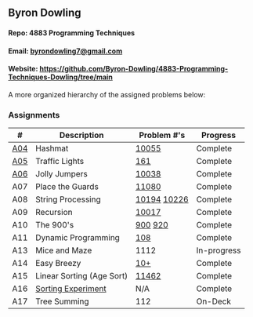 ## Byron Dowling
#### Repo: 4883 Programming Techniques
#### Email: byrondowling7@gmail.com
#### Website: https://github.com/Byron-Dowling/4883-Programming-Techniques-Dowling/tree/main

A more organized hierarchy of the assigned problems below:

### Assignments

|   #    | Description                | Problem #'s    | Progress     |
| :----: | -------------------------- | -------------- | ------------ |
| [A04](https://github.com/Byron-Dowling/4883-Programming-Techniques-Dowling/tree/main/Assignments/A04)    | Hashmat                    |  [10055](https://github.com/Byron-Dowling/4883-Programming-Techniques-Dowling/tree/main/Assignments/10055%20Hashmat%20the%20Brave)         |  Complete    |
| [A05](https://github.com/Byron-Dowling/4883-Programming-Techniques-Dowling/tree/main/Assignments/A05)    | Traffic Lights             |  [161](https://github.com/Byron-Dowling/4883-Programming-Techniques-Dowling/tree/main/Assignments/161%20Traffic%20Lights)           |  Complete    |
| [A06](https://github.com/Byron-Dowling/4883-Programming-Techniques-Dowling/tree/main/Assignments/A06)    | Jolly Jumpers              |  [10038](https://github.com/Byron-Dowling/4883-Programming-Techniques-Dowling/tree/main/Assignments/10038%20Jolly%20Jumpers)         |  Complete    |
| A07    | Place the Guards           |  [11080](https://github.com/Byron-Dowling/4883-Programming-Techniques-Dowling/tree/main/Assignments/11080%20Placing%20the%20Guards)         |  Complete    |
| A08    | String Processing          |  [10194](https://github.com/Byron-Dowling/4883-Programming-Techniques-Dowling/tree/main/Assignments/10194%20Football) [10226](https://github.com/Byron-Dowling/4883-Programming-Techniques-Dowling/tree/main/Assignments/10226%20Hardwood%20Species)   |  Complete    |
| A09    | Recursion                  |  [10017](https://github.com/Byron-Dowling/4883-Programming-Techniques-Dowling/tree/main/Assignments/10017%20Towers%20of%20Hanoi)         |  Complete    |
| A10    | The 900's                  |  [900](https://github.com/Byron-Dowling/4883-Programming-Techniques-Dowling/tree/main/Assignments/900%20Brick%20Walls) [920](https://github.com/Byron-Dowling/4883-Programming-Techniques-Dowling/tree/main/Assignments/920%20Sunny%20Mountains)       |  Complete    |
| A11    | Dynamic Programming        |  [108](https://github.com/Byron-Dowling/4883-Programming-Techniques-Dowling/tree/main/Assignments/108%20Maximum%20Sums)           |  Complete    |
| A13    | Mice and Maze              |  1112          | In-progress  |
| A14    | Easy Breezy                |  [10+](https://github.com/Byron-Dowling/4883-Programming-Techniques-Dowling/tree/main/Assignments/Easy%20Breezy)            |  Complete    |
| A15    | Linear Sorting (Age Sort)  |  [11462](https://github.com/Byron-Dowling/4883-Programming-Techniques-Dowling/tree/main/Assignments/11462%20Age%20Sort)         |  Complete    |
| A16    | [Sorting Experiment](https://github.com/Byron-Dowling/4883-Programming-Techniques-Dowling/tree/main/Assignments/Sorting%20Experiment)         |  N/A           |  Complete    |
| A17    | Tree Summing               |  112           |  On-Deck     |
